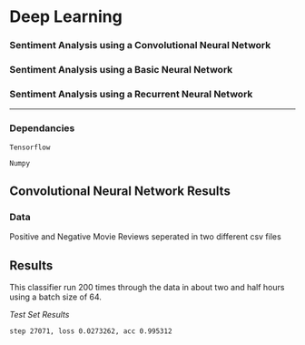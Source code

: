 # Deep Learning
### Sentiment Analysis using a Convolutional Neural Network

### Sentiment Analysis using a Basic Neural Network

### Sentiment Analysis using a Recurrent Neural Network

-------

### Dependancies

`Tensorflow`

`Numpy`

## Convolutional Neural Network Results 

### Data
Positive and Negative Movie Reviews seperated in two different csv files

## Results 

This classifier run 200 times through the data in about two and half hours using a batch size of 64.

*Test Set Results*
```
step 27071, loss 0.0273262, acc 0.995312
```
